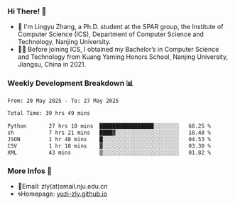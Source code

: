 ### Hi There! 👋 
- 🐳 I'm Lingyu Zhang, a Ph.D. student at the SPAR group, the Institute of Computer Science (ICS), Department of Computer Science and Technology, Nanjing University.
- 🧑‍🎓 Before joining ICS, I obtained my Bachelor’s in Computer Science and Technology from Kuang Yaming Honors School, Nanjing University, Jiangsu, China in 2021.

### Weekly Development Breakdown :bar_chart:

<!--START_SECTION:waka-->

```txt
From: 20 May 2025 - To: 27 May 2025

Total Time: 39 hrs 49 mins

Python       27 hrs 10 mins  █████████████████░░░░░░░░   68.25 %
sh           7 hrs 21 mins   ████▓░░░░░░░░░░░░░░░░░░░░   18.48 %
JSON         1 hr 48 mins    █░░░░░░░░░░░░░░░░░░░░░░░░   04.53 %
CSV          1 hr 18 mins    ▓░░░░░░░░░░░░░░░░░░░░░░░░   03.30 %
XML          43 mins         ▒░░░░░░░░░░░░░░░░░░░░░░░░   01.82 %
```

<!--END_SECTION:waka-->

<!--
### Github Contributions :octocat:

![](https://raw.githubusercontent.com/yuzi-zly/yuzi-zly/output/github-contribution-grid-snake.svg)              
-->

### More Infos 📖

- 📧Email: zly(at)smail.nju.edu.cn
- 🌀Homepage: [yuzi-zly.github.io](https://yuzi-zly.github.io/)
